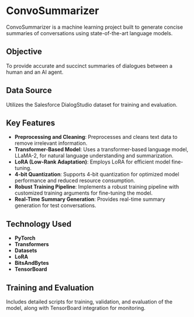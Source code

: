 # ConvoSummarizer

ConvoSummarizer is a machine learning project built to generate concise summaries of conversations using state-of-the-art language models.

## Objective

To provide accurate and succinct summaries of dialogues between a human and an AI agent.

## Data Source

Utilizes the Salesforce DialogStudio dataset for training and evaluation.

## Key Features

- **Preprocessing and Cleaning**: Preprocesses and cleans text data to remove irrelevant information.
- **Transformer-Based Model**: Uses a transformer-based language model, LLaMA-2, for natural language understanding and summarization.
- **LoRA (Low-Rank Adaptation)**: Employs LoRA for efficient model fine-tuning.
- **4-bit Quantization**: Supports 4-bit quantization for optimized model performance and reduced resource consumption.
- **Robust Training Pipeline**: Implements a robust training pipeline with customized training arguments for fine-tuning the model.
- **Real-Time Summary Generation**: Provides real-time summary generation for test conversations.

## Technology Used

- **PyTorch**
- **Transformers**
- **Datasets**
- **LoRA**
- **BitsAndBytes**
- **TensorBoard**

## Training and Evaluation

Includes detailed scripts for training, validation, and evaluation of the model, along with TensorBoard integration for monitoring.
